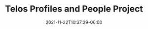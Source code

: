 ---
title: "Telos Profiles and People Project"
date: 2021-11-22T10:37:29-06:00
draft: false
description: "This project is a profile and communications platform focused on ease-of-use and privacy."
img: "projects/map.svg"
---